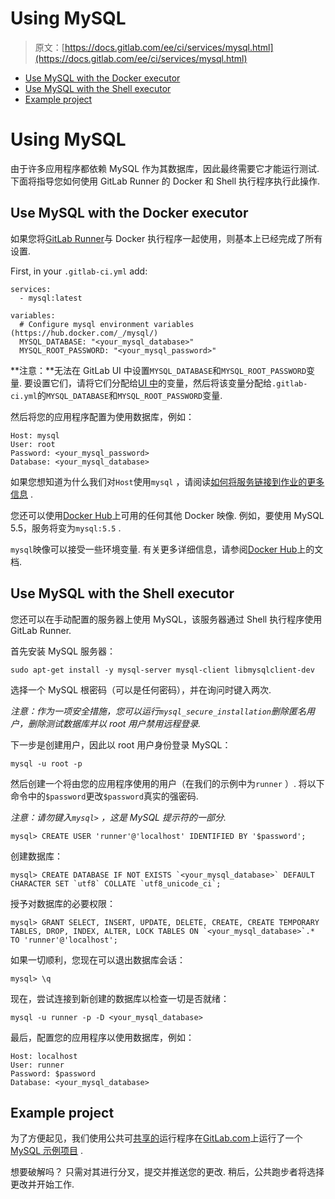 # Using MySQL

> 原文：[https://docs.gitlab.com/ee/ci/services/mysql.html](https://docs.gitlab.com/ee/ci/services/mysql.html)

*   [Use MySQL with the Docker executor](#use-mysql-with-the-docker-executor)
*   [Use MySQL with the Shell executor](#use-mysql-with-the-shell-executor)
*   [Example project](#example-project)

# Using MySQL[](#using-mysql "Permalink")

由于许多应用程序都依赖 MySQL 作为其数据库，因此最终需要它才能运行测试. 下面将指导您如何使用 GitLab Runner 的 Docker 和 Shell 执行程序执行此操作.

## Use MySQL with the Docker executor[](#use-mysql-with-the-docker-executor "Permalink")

如果您将[GitLab Runner](../runners/README.html)与 Docker 执行程序一起使用，则基本上已经完成了所有设置.

First, in your `.gitlab-ci.yml` add:

```
services:
  - mysql:latest

variables:
  # Configure mysql environment variables (https://hub.docker.com/_/mysql/)
  MYSQL_DATABASE: "<your_mysql_database>"
  MYSQL_ROOT_PASSWORD: "<your_mysql_password>" 
```

**注意：**无法在 GitLab UI 中设置`MYSQL_DATABASE`和`MYSQL_ROOT_PASSWORD`变量. 要设置它们，请将它们分配给[UI 中](../variables/README.html#create-a-custom-variable-in-the-ui)的变量，然后将该变量分配给`.gitlab-ci.yml`的`MYSQL_DATABASE`和`MYSQL_ROOT_PASSWORD`变量.

然后将您的应用程序配置为使用数据库，例如：

```
Host: mysql
User: root
Password: <your_mysql_password>
Database: <your_mysql_database> 
```

如果您想知道为什么我们对`Host`使用`mysql` ，请阅读[如何将服务链接到作业的更多信息](../docker/using_docker_images.html#how-services-are-linked-to-the-job) .

您还可以使用[Docker Hub](https://hub.docker.com/_/mysql/)上可用的任何其他 Docker 映像. 例如，要使用 MySQL 5.5，服务将变为`mysql:5.5` .

`mysql`映像可以接受一些环境变量. 有关更多详细信息，请参阅[Docker Hub](https://hub.docker.com/_/mysql/)上的文档.

## Use MySQL with the Shell executor[](#use-mysql-with-the-shell-executor "Permalink")

您还可以在手动配置的服务器上使用 MySQL，该服务器通过 Shell 执行程序使用 GitLab Runner.

首先安装 MySQL 服务器：

```
sudo apt-get install -y mysql-server mysql-client libmysqlclient-dev 
```

选择一个 MySQL 根密码（可以是任何密码），并在询问时键入两次.

*注意：作为一项安全措施，您可以运行`mysql_secure_installation`删除匿名用户，删除测试数据库并以 root 用户禁用远程登录.*

下一步是创建用户，因此以 root 用户身份登录 MySQL：

```
mysql -u root -p 
```

然后创建一个将由您的应用程序使用的用户（在我们的示例中为`runner` ）. 将以下命令中的`$password`更改`$password`真实的强密码.

*注意：请勿键入`mysql>` ，这是 MySQL 提示符的一部分.*

```
mysql> CREATE USER 'runner'@'localhost' IDENTIFIED BY '$password'; 
```

创建数据库：

```
mysql> CREATE DATABASE IF NOT EXISTS `<your_mysql_database>` DEFAULT CHARACTER SET `utf8` COLLATE `utf8_unicode_ci`; 
```

授予对数据库的必要权限：

```
mysql> GRANT SELECT, INSERT, UPDATE, DELETE, CREATE, CREATE TEMPORARY TABLES, DROP, INDEX, ALTER, LOCK TABLES ON `<your_mysql_database>`.* TO 'runner'@'localhost'; 
```

如果一切顺利，您现在可以退出数据库会话：

```
mysql> \q 
```

现在，尝试连接到新创建的数据库以检查一切是否就绪：

```
mysql -u runner -p -D <your_mysql_database> 
```

最后，配置您的应用程序以使用数据库，例如：

```
Host: localhost
User: runner
Password: $password
Database: <your_mysql_database> 
```

## Example project[](#example-project "Permalink")

为了方便起见，我们使用公共可[共享的](../runners/README.html)运行程序在[GitLab.com](https://gitlab.com)上运行了一个[MySQL 示例项目](https://gitlab.com/gitlab-examples/mysql) .

想要破解吗？ 只需对其进行分叉，提交并推送您的更改. 稍后，公共跑步者将选择更改并开始工作.